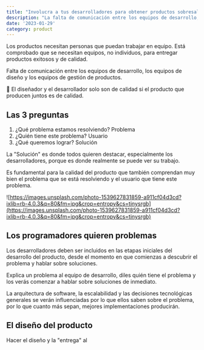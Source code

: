 ```yaml
---
title: "Involucra a tus desarrolladores para obtener productos sobresalientes"
description: "La falta de comunicación entre los equipos de desarrollo, los equipos de diseño y los equipos de gestión de productos resulta en un producto de baja calidad y problemas."
date: '2023-01-29'
category: product
---
```



Los productos necesitan personas que puedan trabajar en equipo. Está comprobado que se necesitan equipos, no individuos, para entregar productos exitosos y de calidad.

Falta de comunicación entre los equipos de desarrollo, los equipos de diseño y los equipos de gestión de productos.

<aside>
🌟 El diseñador y el desarrollador solo son de calidad si el producto que producen juntos es de calidad.

</aside>

## Las 3 preguntas

1. ¿Qué problema estamos resolviendo? Problema
2. ¿Quién tiene este problema? Usuario
3. ¿Qué queremos lograr? Solución

La "Solución" es donde todos quieren destacar, especialmente los desarrolladores, porque es donde realmente se puede ver su trabajo.

Es fundamental para la calidad del producto que también comprendan muy bien el problema que se está resolviendo y el usuario que tiene este problema.

![https://images.unsplash.com/photo-1539627831859-a911cf04d3cd?ixlib=rb-4.0.3&q=80&fm=jpg&crop=entropy&cs=tinysrgb](https://images.unsplash.com/photo-1539627831859-a911cf04d3cd?ixlib=rb-4.0.3&q=80&fm=jpg&crop=entropy&cs=tinysrgb)

## Los programadores quieren problemas

Los desarrolladores deben ser incluidos en las etapas iniciales del desarrollo del producto, desde el momento en que comienzas a descubrir el problema y hablar sobre soluciones.

Explica un problema al equipo de desarrollo, diles quién tiene el problema y los verás comenzar a hablar sobre soluciones de inmediato.

La arquitectura de software, la escalabilidad y las decisiones tecnológicas generales se verán influenciadas por lo que ellos saben sobre el problema, por lo que cuanto más sepan, mejores implementaciones producirán.

## El diseño del producto

Hacer el diseño y la "entrega" al